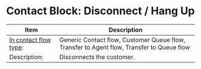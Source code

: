 # Contact Block: Disconnect / Hang Up<a name="disconnect-hang-up"></a>


| Item | Description | 
| --- | --- | 
|   [In contact flow type](create-contact-flow.md#contact-flow-types):  |  Generic Contact flow, Customer Queue flow, Transfer to Agent flow, Transfer to Queue flow  | 
|  Description:  |  Disconnects the customer\.  | 